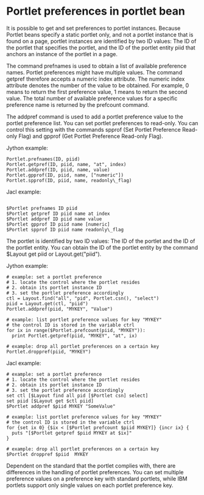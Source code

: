 # Portlet preferences in portlet bean

It is possible to get and set preferences to portlet instances. Because Portlet beans specify a static portlet only, and not a portlet instance that is found on a page, portlet instances are identified by two ID values: The ID of the portlet that specifies the portlet, and the ID of the portlet entity piid that anchors an instance of the portlet in a page.

The command prefnames is used to obtain a list of available preference names. Portlet preferences might have multiple values. The command getpref therefore accepts a numeric index attribute. The numeric index attribute denotes the number of the value to be obtained. For example, 0 means to return the first preference value, 1 means to return the second value. The total number of available preference values for a specific preference name is returned by the prefcount command.

The addpref command is used to add a portlet preference value to the portlet preference list. You can set portlet preferences to read-only. You can control this setting with the commands spprof \(Set Portlet Preference Read-only Flag\) and gpprof \(Get Portlet Preference Read-only Flag\).

Jython example:

```
Portlet.prefnames(ID, piid)
Portlet.getpref(ID, piid, name, "at", index)
Portlet.addpref(ID, piid, name, value)
Portlet.gpprof(ID, piid, name, ["numeric"])
Portlet.spprof(ID, piid, name, readonly\_flag)
```

Jacl example:

```

$Portlet prefnames ID piid
$Portlet getpref ID piid name at index
$Portlet addpref ID piid name value
$Portlet gpprof ID piid name [numeric] 
$Portlet spprof ID piid name readonly\_flag
```

The portlet is identified by two ID values: The ID of the portlet and the ID of the portlet entity. You can obtain the ID of the portlet entity by the command $Layout get piid or Layout.get\("piid"\).

Jython example:

```
# example: set a portlet preference
# 1. locate the control where the portlet resides
# 2. obtain its portlet instance ID
# 3. set the portlet preference accordingly
ctl = Layout.find("all", "pid", Portlet.csn(), "select")
piid = Layout.get(ctl, "piid")
Portlet.addpref(piid, "MYKEY", "Value")

# example: list portlet preference values for key "MYKEY"
# the control ID is stored in the variable ctrl
for ix in range($Portlet.prefcount(piid, "MYKEY")):
  print Portlet.getpref(piid, "MYKEY", "at", ix)

# example: drop all portlet preferences on a certain key
Portlet.droppref(piid, "MYKEY")
```

Jacl example:

```
# example: set a portlet preference
# 1. locate the control where the portlet resides
# 2. obtain its portlet instance ID
# 3. set the portlet preference accordingly
set ctl [$Layout find all pid [$Portlet csn] select] 
set piid [$Layout get $ctl piid]
$Portlet addpref $piid MYKEY "SomeValue"

# example: list portlet preference values for key "MYKEY"
# the control ID is stored in the variable ctrl
for {set ix 0} {$ix < [$Portlet prefcount $piid MYKEY]} {incr ix} {
  puts "[$Portlet getpref $piid MYKEY at $ix]"
}

# example: drop all portlet preferences on a certain key
$Portlet droppref $piid  MYKEY
```

Dependent on the standard that the portlet complies with, there are differences in the handling of portlet preferences. You can set multiple preference values on a preference key with standard portlets, while IBM portlets support only single values on each portlet preference key.


